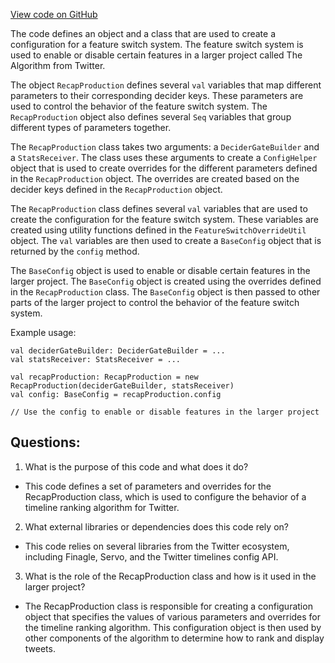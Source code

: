 [View code on GitHub](https://github.com/misbahsy/the-algorithm/timelineranker/server/src/main/scala/com/twitter/timelineranker/parameters/recap/RecapProduction.scala)

The code defines an object and a class that are used to create a configuration for a feature switch system. The feature switch system is used to enable or disable certain features in a larger project called The Algorithm from Twitter. 

The object `RecapProduction` defines several `val` variables that map different parameters to their corresponding decider keys. These parameters are used to control the behavior of the feature switch system. The `RecapProduction` object also defines several `Seq` variables that group different types of parameters together. 

The `RecapProduction` class takes two arguments: a `DeciderGateBuilder` and a `StatsReceiver`. The class uses these arguments to create a `ConfigHelper` object that is used to create overrides for the different parameters defined in the `RecapProduction` object. The overrides are created based on the decider keys defined in the `RecapProduction` object. 

The `RecapProduction` class defines several `val` variables that are used to create the configuration for the feature switch system. These variables are created using utility functions defined in the `FeatureSwitchOverrideUtil` object. The `val` variables are then used to create a `BaseConfig` object that is returned by the `config` method. 

The `BaseConfig` object is used to enable or disable certain features in the larger project. The `BaseConfig` object is created using the overrides defined in the `RecapProduction` class. The `BaseConfig` object is then passed to other parts of the larger project to control the behavior of the feature switch system. 

Example usage:

```
val deciderGateBuilder: DeciderGateBuilder = ...
val statsReceiver: StatsReceiver = ...

val recapProduction: RecapProduction = new RecapProduction(deciderGateBuilder, statsReceiver)
val config: BaseConfig = recapProduction.config

// Use the config to enable or disable features in the larger project
```
## Questions: 
 1. What is the purpose of this code and what does it do?
- This code defines a set of parameters and overrides for the RecapProduction class, which is used to configure the behavior of a timeline ranking algorithm for Twitter.
2. What external libraries or dependencies does this code rely on?
- This code relies on several libraries from the Twitter ecosystem, including Finagle, Servo, and the Twitter timelines config API.
3. What is the role of the RecapProduction class and how is it used in the larger project?
- The RecapProduction class is responsible for creating a configuration object that specifies the values of various parameters and overrides for the timeline ranking algorithm. This configuration object is then used by other components of the algorithm to determine how to rank and display tweets.